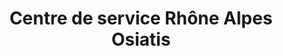 ---
layout: page
categories: mission
title: "Centre de service Rhône Alpes Osiatis"
skills:
  - frontend
  - backend
start_date: 2008-07-01
end_date: 2008-11-01
entreprise : Osiatis
team : 4 développeurs
position: Développeur 
status: CDI
acheivements:
  - "Projet Siemens : développement d'IHM, ASP.NET Oracle."
  - "Projet Escota : module de reporting client lourd C# dot.net 2.0"
  - "Projet EASYDIS : ajout du flux des boites noires, SQLServer Delphi"
environnements:
  - C#
  - IBatis
  - CastleProject
  - ASP.Net
  - Sql Server
  - Delphi
input_skill:
 - J'ai mise en place un outil de *scalfolding* pour accélérer le developpement pour générer la couche accès au données verbeuse avec les methodes CRUD standard.
output_skill:
 - J'ai decouvert CastleProject, et la mise en place concrètes de factories, d'injection de dépendances et la programmation orientée aspect.
 - Cette éxpérience complête ma vision du secteur informatique en découvrant le monde du forfait et de la TMA.

story: |
  Osiatis avait à l'époque 150 colaborateurs sur Lyon, et donc avait la maturité suffisante pour constituer leur centre de service Rhône Alpes. Dans se cadre j'ai participé au premier pas du CDS.

---